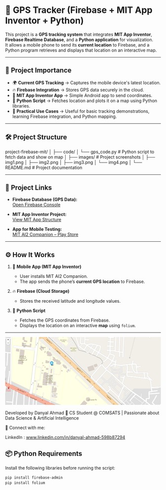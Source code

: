 # 📍 GPS Tracker (Firebase + MIT App Inventor + Python)

This project is a **GPS tracking system** that integrates **MIT App Inventor**, **Firebase Realtime Database**, and a **Python application** for visualization.  
It allows a mobile phone to send its **current location** to Firebase, and a Python program retrieves and displays that location on an interactive map.  

---

## 🚀 Project Importance
- 🌍 **Current GPS Tracking** → Captures the mobile device's latest location.  
- 🔥 **Firebase Integration** → Stores GPS data securely in the cloud.  
- 📱 **MIT App Inventor App** → Simple Android app to send coordinates.  
- 🐍 **Python Script** → Fetches location and plots it on a map using Python libraries.  
- 🎯 **Practical Use Cases** → Useful for basic tracking demonstrations, learning Firebase integration, and Python mapping.  

---

## 🛠️ Project Structure
project-firebase-mit/
│
├── code/
│ └── gps_code.py # Python script to fetch data and show on map
│
├── images/ # Project screenshots
│ ├── img1.png
│ ├── img2.png
│ ├── img3.png
│ └── img4.png
│
└── README.md # Project documentation


---

## 🔗 Project Links

- **Firebase Database (GPS Data):**  
  [Open Firebase Console](https://console.firebase.google.com/project/gps-tracker-project-07/database/gps-tracker-project-07-default-rtdb/data)  

- **MIT App Inventor Project:**  
  [View MIT App Structure](https://ai2.appinventor.mit.edu/#4564082198904832)  

- **App for Mobile Testing:**  
  [MIT AI2 Companion – Play Store](https://play.google.com/store/apps/details?id=edu.mit.appinventor.aicompanion3)  

---

## ⚙️ How It Works
1. 📱 **Mobile App (MIT App Inventor)**  
   - User installs MIT AI2 Companion.  
   - The app sends the phone’s **current GPS location** to Firebase.  

2. 🔥 **Firebase (Cloud Storage)**  
   - Stores the received latitude and longitude values.  

3. 🐍 **Python Script**  
   - Fetches the GPS coordinates from Firebase.  
   - Displays the location on an interactive **map** using `folium`.  

---
![Project Preview](images/MAP.png)

Developed by Danyal Ahmad
📍 CS Student @ COMSATS | Passionate about Data Science & Artificial Intelligence

🔗 Connect with me:

LinkedIn : www.linkedin.com/in/danyal-ahmad-598b87294
## 📦 Python Requirements

Install the following libraries before running the script:

```bash
pip install firebase-admin
pip install folium



